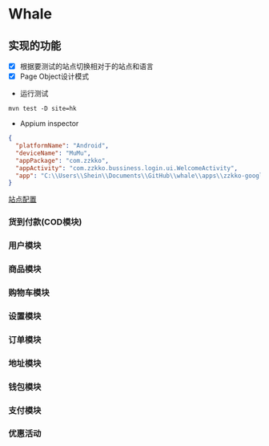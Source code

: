 # Whale

## 实现的功能
- [x] 根据要测试的站点切换相对于的站点和语言
- [x] Page Object设计模式

- 运行测试
```
mvn test -D site=hk
```

- Appium inspector
```json
{
  "platformName": "Android",
  "deviceName": "MuMu",
  "appPackage": "com.zzkko",
  "appActivity": "com.zzkko.bussiness.login.ui.WelcomeActivity",
  "app": "C:\\Users\\Shein\\Documents\\GitHub\\whale\\apps\\zzkko-google-release.apk"
}
```

[站点配置](http://wiki.dotfashion.cn/pages/viewpage.action?pageId=22147546)

### 货到付款(COD模块)

### 用户模块

### 商品模块

### 购物车模块

### 设置模块

### 订单模块

### 地址模块

### 钱包模块

### 支付模块

### 优惠活动